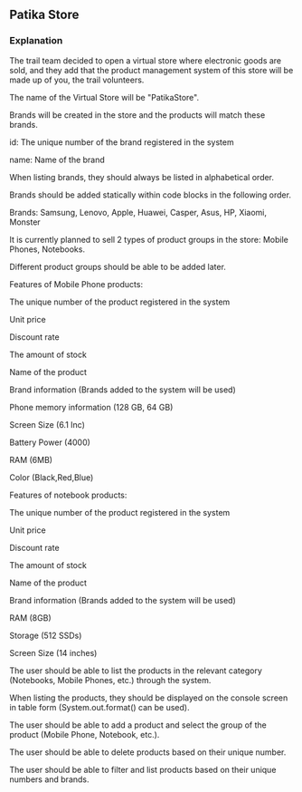 ## Patika Store
### Explanation
The trail team decided to open a virtual store where electronic goods are sold, and they add that the product management system of this store will be made up of you, the trail volunteers.

The name of the Virtual Store will be "PatikaStore".

Brands will be created in the store and the products will match these brands.

id: The unique number of the brand registered in the system

name: Name of the brand

When listing brands, they should always be listed in alphabetical order.

Brands should be added statically within code blocks in the following order.

Brands: Samsung, Lenovo, Apple, Huawei, Casper, Asus, HP, Xiaomi, Monster

It is currently planned to sell 2 types of product groups in the store: Mobile Phones, Notebooks.

Different product groups should be able to be added later.

Features of Mobile Phone products:

The unique number of the product registered in the system

Unit price

Discount rate

The amount of stock

Name of the product

Brand information (Brands added to the system will be used)

Phone memory information (128 GB, 64 GB)

Screen Size (6.1 Inc)

Battery Power (4000)

RAM (6MB)

Color (Black,Red,Blue)

Features of notebook products:

The unique number of the product registered in the system

Unit price

Discount rate

The amount of stock

Name of the product

Brand information (Brands added to the system will be used)

RAM (8GB)

Storage (512 SSDs)

Screen Size (14 inches)

The user should be able to list the products in the relevant category (Notebooks, Mobile Phones, etc.) through the system.

When listing the products, they should be displayed on the console screen in table form (System.out.format() can be used).

The user should be able to add a product and select the group of the product (Mobile Phone, Notebook, etc.).

The user should be able to delete products based on their unique number.

The user should be able to filter and list products based on their unique numbers and brands.
